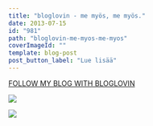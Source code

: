 ```yaml
---
title: "bloglovin - me myös, me myös."
date: 2013-07-15
id: "981"
path: "bloglovin-me-myos-me-myos"
coverImageId: ""
template: blog-post
post_button_label: "Lue lisää"
---
```


[FOLLOW MY BLOG WITH BLOGLOVIN](http://www.bloglovin.com/blog/3148357/?claim=vxheaxgrjpg)

[![](/images/uimiskuvat2.JPG)](http://3.bp.blogspot.com/-D3EzVQX13bE/UeOe13BHySI/AAAAAAAAGSs/djakdHG2kRw/s1600/uimiskuvat2.JPG)

[![](/images/ak.jpg)](http://2.bp.blogspot.com/-CtdxwnEYhTw/UeOe3AFG3QI/AAAAAAAAGS0/5ZFXSe0JIY8/s1600/ak.jpg)
